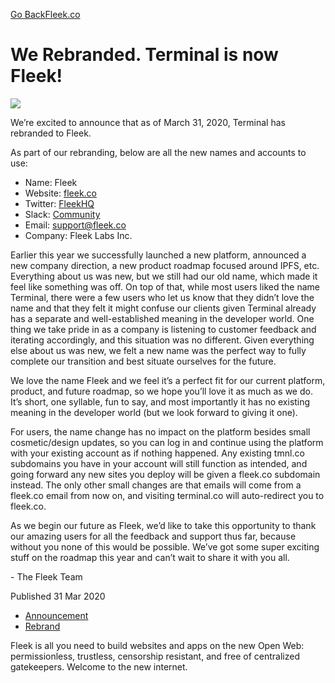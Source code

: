 [Go Back](../../)[Fleek.co](https://Fleek.co)

# We Rebranded. Terminal is now Fleek!

![](https://fleek-team-bucket.storage.fleek.co/thumbnails-blog/FleekNew.png)

We’re excited to announce that as of March 31, 2020, Terminal has rebranded to
Fleek.

As part of our rebranding, below are all the new names and accounts to use:

  * Name: Fleek 
  * Website: [fleek.co](https://fleek.co)
  * Twitter: [FleekHQ](https://twitter.com/fleekHQ)
  * Slack: [Community](https://join.slack.com/t/fleek-public/shared_invite/zt-bxna7y1d-PbVdut4rgHt5jM6Zjg9g9A)
  * Email: support@fleek.co
  * Company: Fleek Labs Inc.

Earlier this year we successfully launched a new platform, announced a new
company direction, a new product roadmap focused around IPFS, etc. Everything
about us was new, but we still had our old name, which made it feel like
something was off. On top of that, while most users liked the name Terminal,
there were a few users who let us know that they didn’t love the name and that
they felt it might confuse our clients given Terminal already has a separate
and well-established meaning in the developer world. One thing we take pride
in as a company is listening to customer feedback and iterating accordingly,
and this situation was no different. Given everything else about us was new,
we felt a new name was the perfect way to fully complete our transition and
best situate ourselves for the future.

We love the name Fleek and we feel it’s a perfect fit for our current
platform, product, and future roadmap, so we hope you’ll love it as much as we
do. It’s short, one syllable, fun to say, and most importantly it has no
existing meaning in the developer world (but we look forward to giving it
one).

For users, the name change has no impact on the platform besides small
cosmetic/design updates, so you can log in and continue using the platform
with your existing account as if nothing happened. Any existing tmnl.co
subdomains you have in your account will still function as intended, and going
forward any new sites you deploy will be given a fleek.co subdomain instead.
The only other small changes are that emails will come from a fleek.co email
from now on, and visiting terminal.co will auto-redirect you to fleek.co.

As we begin our future as Fleek, we’d like to take this opportunity to thank
our amazing users for all the feedback and support thus far, because without
you none of this would be possible. We’ve got some super exciting stuff on the
roadmap this year and can’t wait to share it with you all.

\- The Fleek Team

Published 31 Mar 2020

  * [Announcement](../../tag/announcement/)
  * [Rebrand](../../tag/rebrand/)

Fleek is all you need to build websites and apps on the new Open Web:
permissionless, trustless, censorship resistant, and free of centralized
gatekeepers. Welcome to the new internet.[](https://www.twitter.com/FleekHQ)

